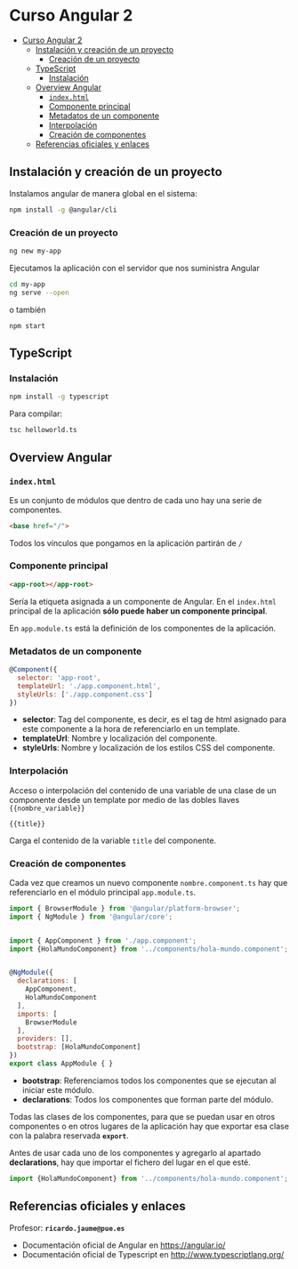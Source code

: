 # Curso Angular 2

<!-- TOC -->

- [Curso Angular 2](#curso-angular-2)
    - [Instalación y creación de un proyecto](#instalación-y-creación-de-un-proyecto)
        - [Creación de un proyecto](#creación-de-un-proyecto)
    - [TypeScript](#typescript)
        - [Instalación](#instalación)
    - [Overview Angular](#overview-angular)
        - [`index.html`](#indexhtml)
        - [Componente principal](#componente-principal)
        - [Metadatos de un componente](#metadatos-de-un-componente)
        - [Interpolación](#interpolación)
        - [Creación de componentes](#creación-de-componentes)
    - [Referencias oficiales y enlaces](#referencias-oficiales-y-enlaces)

<!-- /TOC -->

## Instalación y creación de un proyecto

Instalamos angular de manera global en el sistema:
````bash
npm install -g @angular/cli
````

### Creación de un proyecto

````bash
ng new my-app
````

Ejecutamos la aplicación con el servidor que nos suministra Angular
````bash
cd my-app
ng serve --open
````

o también
````
npm start
````

## TypeScript

### Instalación

```bash
npm install -g typescript
```
Para compilar:
````bash
tsc helloworld.ts
````

## Overview Angular

### `index.html`

Es un conjunto de módulos que dentro de cada uno hay una serie de componentes.

````html
<base href="/">
````

Todos los vínculos que pongamos en la aplicación partirán de `/`


### Componente principal

````html
<app-root></app-root>
````
Sería la etiqueta asignada a un componente de Angular. En el `index.html` principal de la aplicación **sólo puede haber un componente principal**.

En `app.module.ts` está la definición de los componentes de la aplicación. 

### Metadatos de un componente

````javascript
@Component({
  selector: 'app-root',
  templateUrl: './app.component.html',
  styleUrls: ['./app.component.css']
})
````

* **selector**: Tag del componente, es decir, es el tag de html asignado para este componente a la hora de referenciarlo en un template.
* **templateUrl**: Nombre y localización del componente.
* **styleUrls**: Nombre y localización de los estilos CSS del componente.

### Interpolación

Acceso o interpolación del contenido de una variable de una clase de un componente desde un template por medio de las dobles llaves `{{nombre_variable}}`

````
{{title}}
````
Carga el contenido de la variable `title` del componente.

### Creación de componentes

Cada vez que creamos un nuevo componente `nombre.component.ts` hay que referenciarlo en el módulo principal `app.module.ts`.

````javascript
import { BrowserModule } from '@angular/platform-browser';
import { NgModule } from '@angular/core';


import { AppComponent } from './app.component';
import {HolaMundoComponent} from '../components/hola-mundo.component';


@NgModule({
  declarations: [
    AppComponent,
    HolaMundoComponent
  ],
  imports: [
    BrowserModule
  ],
  providers: [],
  bootstrap: [HolaMundoComponent]
})
export class AppModule { }
````

* **bootstrap**: Referenciamos todos los componentes que se ejecutan al iniciar este módulo.
* **declarations**: Todos los componentes que forman parte del módulo.

Todas las clases de los componentes, para que se puedan usar en otros componentes o en otros lugares de la aplicación hay que exportar esa clase con la palabra reservada **`export`**.

Antes de usar cada uno de los componentes y agregarlo al apartado **declarations**, hay que importar el fichero del lugar en el que esté.

````javascript
import {HolaMundoComponent} from '../components/hola-mundo.component';
````

## Referencias oficiales y enlaces

Profesor: **`ricardo.jaume@pue.es`**

* Documentación oficial de Angular en https://angular.io/
* Documentación oficial de Typescript en http://www.typescriptlang.org/